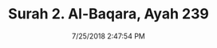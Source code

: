 ---
title       : "Surah 2. Al-Baqara, Ayah 239"
date        : 7/25/2018 2:47:54 PM
draft       : false
type        : "quran"
layout      : "compare"
BookCode    : "CMP"
SurahNumber : "2"
AyahNumber  : "239"
TotalAyah   : "286"
---